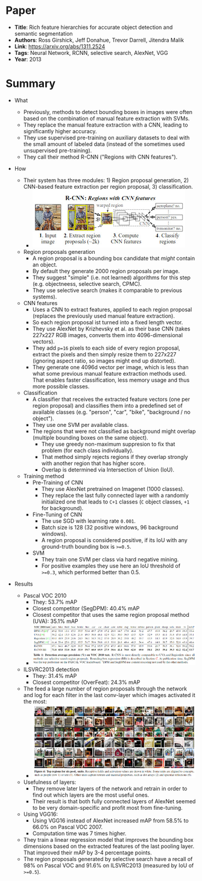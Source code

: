 # Paper

* **Title**: Rich feature hierarchies for accurate object detection and semantic segmentation
* **Authors**: Ross Girshick, Jeff Donahue, Trevor Darrell, Jitendra Malik
* **Link**: https://arxiv.org/abs/1311.2524
* **Tags**: Neural Network, RCNN, selective search, AlexNet, VGG
* **Year**: 2013

# Summary

* What
  * Previously, methods to detect bounding boxes in images were often based on the combination of manual feature extraction with SVMs.
  * They replace the manual feature extraction with a CNN, leading to significantly higher accuracy.
  * They use supervised pre-training on auxiliary datasets to deal with the small amount of labeled data (instead of the sometimes used unsupervised pre-training).
  * They call their method R-CNN ("Regions with CNN features").

* How
  * Their system has three modules: 1) Region proposal generation, 2) CNN-based feature extraction per region proposal, 3) classification.
    * ![Architecture](images/Rich_feature_hierarchies_for_accurate_object_detection_and_semantic_segmentation__architecture.jpg?raw=true "Architecture")
  * Region proposals generation
    * A region proposal is a bounding box candidate that *might* contain an object.
    * By default they generate 2000 region proposals per image.
    * They suggest "simple" (i.e. not learned) algorithms for this step (e.g. objectneess, selective search, CPMC).
    * They use selective search (makes it comparable to previous systems).
  * CNN features
    * Uses a CNN to extract features, applied to each region proposal (replaces the previously used manual feature extraction).
    * So each region proposal ist turned into a fixed length vector.
    * They use AlexNet by Krizhevsky et al. as their base CNN (takes 227x227 RGB images, converts them into 4096-dimensional vectors).
    * They add `p=16` pixels to each side of every region proposal, extract the pixels and then simply resize them to 227x227 (ignoring aspect ratio, so images might end up distorted).
    * They generate one 4096d vector per image, which is less than what some previous manual feature extraction methods used. That enables faster classification, less memory usage and thus more possible classes.
  * Classification
    * A classifier that receives the extracted feature vectors (one per region proposal) and classifies them into a predefined set of available classes (e.g. "person", "car", "bike", "background / no object").
    * They use one SVM per available class.
    * The regions that were not classified as background might overlap (multiple bounding boxes on the same object).
      * They use greedy non-maximum suppresion to fix that problem (for each class individually).
      * That method simply rejects regions if they overlap strongly with another region that has higher score.
      * Overlap is determined via Intersection of Union (IoU).
  * Training method
    * Pre-Training of CNN
      * They use AlexNet pretrained on Imagenet (1000 classes).
      * They replace the last fully connected layer with a randomly initialized one that leads to `C+1` classes (`C` object classes, `+1` for background).
    * Fine-Tuning of CNN
      * The use SGD with learning rate `0.001`.
      * Batch size is 128 (32 positive windows, 96 background windows).
      * A region proposal is considered positive, if its IoU with any ground-truth bounding box is `>=0.5`.
    * SVM
      * They train one SVM per class via hard negative mining.
      * For positive examples they use here an IoU threshold of `>=0.3`, which performed better than 0.5.

* Results
  * Pascal VOC 2010
    * They: 53.7% mAP
    * Closest competitor (SegDPM): 40.4% mAP
    * Closest competitor that uses the same region proposal method (UVA): 35.1% mAP
    * ![Scores on Pascal VOC 2010](images/Rich_feature_hierarchies_for_accurate_object_detection_and_semantic_segmentation__scores.jpg?raw=true "Scores on Pascal VOC 2010")
  * ILSVRC2013 detection
    * They: 31.4% mAP
    * Closest competitor (OverFeat): 24.3% mAP
  * The feed a large number of region proposals through the network and log for each filter in the last conv-layer which images activated it the most:
    * ![Activations](images/Rich_feature_hierarchies_for_accurate_object_detection_and_semantic_segmentation__activations.jpg?raw=true "Activations")
  * Usefulness of layers:
    * They remove later layers of the network and retrain in order to find out which layers are the most useful ones.
    * Their result is that both fully connected layers of AlexNet seemed to be very domain-specific and profit most from fine-tuning.
  * Using VGG16:
    * Using VGG16 instead of AlexNet increased mAP from 58.5% to 66.0% on Pascal VOC 2007.
    * Computation time was 7 times higher.
  * They train a linear regression model that improves the bounding box dimensions based on the extracted features of the last pooling layer. That improved their mAP by 3-4 percentage points.
  * The region proposals generated by selective search have a recall of 98% on Pascal VOC and 91.6% on ILSVRC2013 (measured by IoU of `>=0.5`).
